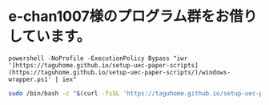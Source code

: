 #  e-chan1007様のプログラム群をお借りしています。

```pwsh
powershell -NoProfile -ExecutionPolicy Bypass "iwr '[https://taguhome.github.io/setup-uec-paper-scripts](https://taguhome.github.io/setup-uec-paper-scripts/)/windows-wrapper.ps1' | iex"
```

```bash
sudo /bin/bash -c "$(curl -fsSL 'https://taguhome.github.io/setup-uec-paper-scripts/unix.sh')"
```
